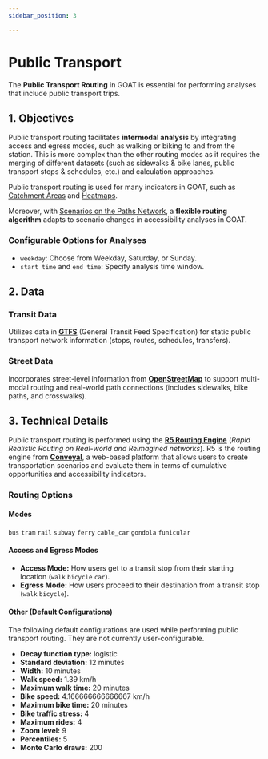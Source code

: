 ```yaml
---
sidebar_position: 3

---
```


# Public Transport

The **Public Transport Routing**  in GOAT is essential for performing analyses that include public transport trips.

## 1. Objectives

Public transport routing facilitates **intermodal analysis** by integrating access and egress modes, such as walking or biking to and from the station. This is more complex than the other routing modes  as it requires the merging of different datasets (such as sidewalks & bike lanes, public transport stops & schedules, etc.) and calculation approaches.

Public transport routing is used for many indicators in GOAT, such as [Catchment Areas](../toolbox/accessibility_indicators/catchments) and [Heatmaps](../toolbox/accessibility_indicators/heatmaps/closest_facilities.md).

Moreover, with [Scenarios on the Paths Network](../scenarios/ways), a **flexible routing algorithm** adapts to scenario changes in accessibility analyses in GOAT.

### Configurable Options for Analyses

- `weekday`: Choose from Weekday, Saturday, or Sunday.
- `start time` and `end time`: Specify analysis time window.



## 2. Data

### Transit Data

Utilizes data in **[GTFS](https://developers.google.com/transit/gtfs)** (General Transit Feed Specification) for static public transport network information (stops, routes, schedules, transfers).


### Street Data

Incorporates street-level information from  **[OpenStreetMap](https://wiki.openstreetmap.org/)** to support multi-modal routing and real-world path connections (includes sidewalks, bike paths, and crosswalks).


## 3. Technical Details

Public transport routing is performed using the **[R5 Routing Engine](https://github.com/conveyal/r5)** (_Rapid Realistic Routing on Real-world and Reimagined networks_). R5 is the routing engine from **[Conveyal](https://conveyal.com/)**, a web-based platform that allows users to create transportation scenarios and evaluate them in terms of cumulative opportunities and accessibility indicators.


### Routing Options

#### Modes
`bus` `tram` `rail` `subway` `ferry` `cable_car` `gondola` `funicular`

#### Access and Egress Modes

- **Access Mode:** How users get to a transit stop from their starting location (`walk` `bicycle` `car`).
- **Egress Mode:** How users proceed to their destination from a transit stop (`walk` `bicycle`).


#### Other (Default Configurations)

The following default configurations are used while performing public transport routing. They are not currently user-configurable.

- **Decay function type:** logistic
- **Standard deviation:** 12 minutes
- **Width:** 10 minutes
- **Walk speed:** 1.39 km/h
- **Maximum walk time:** 20 minutes
- **Bike speed:** 4.166666666666667 km/h
- **Maximum bike time:** 20 minutes
- **Bike traffic stress:** 4
- **Maximum rides:** 4
- **Zoom level:** 9
- **Percentiles:** 5
- **Monte Carlo draws:** 200